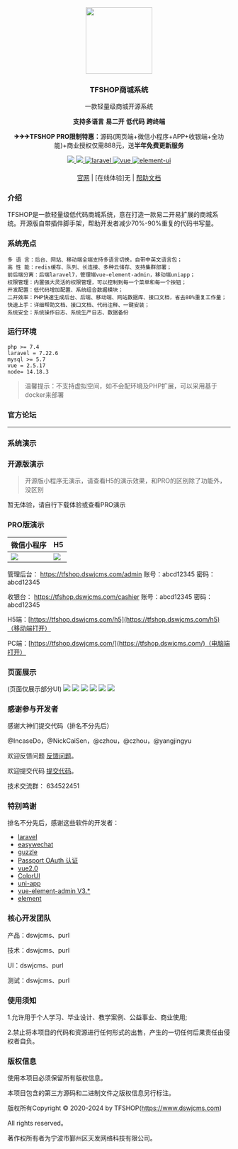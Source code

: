<div align="center" >
    <img src="https://dspurl.github.io/tfshop/image/logo-w.png" width="150" />
</div>
<h3 align="center">
TFSHOP商城系统
</h3>
<div align="center">
一款轻量级商城开源系统
</div>
<p align="center">
 <b>支持多语言</b> <b>易二开</b> <b>低代码</b> <b>跨终端</b>
</p>
<p align="center">
 <b>✈✈✈TFSHOP PRO限制特惠：</b>源码(网页端+微信小程序+APP+收银端+全功能)+商业授权仅需888元，送<b>半年免费更新服务</b>
</p>
<div align="center" >
    <a href="https://www.dswjcms.com">
        <img src="https://img.shields.io/badge/License-MIT-yellow.svg" />
    </a>
    <a href="https://www.dswjcms.com/download">
        <img src="https://img.shields.io/badge/Edition-3.4.6-blue.svg" />
    </a>
      <a href="https://github.com/laravel/framework">
    <img src="https://img.shields.io/badge/laravel-7.30.6-brightgreen.svg" alt="laravel">
  </a>
  <a href="https://github.com/vuejs/vue">
    <img src="https://img.shields.io/badge/vue-2.5.17-brightgreen.svg" alt="vue">
  </a>
  <a href="https://github.com/ElemeFE/element">
    <img src="https://img.shields.io/badge/element--ui-2.13.2-brightgreen.svg" alt="element-ui">
  </a>
</div>

#### 

<div align="center">

[官网](https://www.dswjcms.com/) |
[在线体验]无 |
[帮助文档](https://dspurl.github.io/tfshop/)
</div>

### 介绍
TFSHOP是一款轻量级低代码商城系统，意在打造一款易二开易扩展的商城系统。开源版自带插件脚手架，帮助开发者减少70%-90%重复的代码书写量。

### 系统亮点
~~~
多 语 言：后台、网站、移动端全端支持多语言切换，自带中英文语言包；
高 性 能：redis缓存、队列、长连接、多种云储存、支持集群部署；
前后端分离：后端laravel7，管理端vue-element-admin，移动端uniapp；
权限管理：内置强大灵活的权限管理，可以控制到每一个菜单和每一个按钮；
开发配置：低代码增加配置、系统组合数据模块；
二开效率：PHP快速生成后台、后端、移动端、网站数据库、接口文档，省去80%重复工作量；
快速上手：详细帮助文档、接口文档、代码注释、一键安装；
系统安全：系统操作日志、系统生产日志、数据备份
~~~


### 运行环境

```
php >= 7.4
laravel = 7.22.6
mysql >= 5.7
vue = 2.5.17
node= 14.18.3
```


> 温馨提示：不支持虚拟空间，如不会配环境及PHP扩展，可以采用基于docker来部署

### 官方论坛



---


###  系统演示

### 开源版演示
> 开源版小程序无演示，请查看H5的演示效果，和PRO的区别除了功能外，没区别

暂无体验，请自行下载体验或查看PRO演示

### PRO版演示

|微信小程序|H5|
|-|-|
|<img src="https://dspurl.github.io/tfshop/image/gh_e79e7cd855e7_258.jpg">|<img src="https://dspurl.github.io/tfshop/image/13.png">|

管理后台： https://tfshop.dswjcms.com/admin 账号：abcd12345 密码：abcd12345

收银台： https://tfshop.dswjcms.com/cashier 账号：abcd12345 密码：abcd12345

H5端：[https://tfshop.dswjcms.com/h5](https://tfshop.dswjcms.com/h5)（移动端打开）

PC端：[https://tfshop.dswjcms.com/](https://tfshop.dswjcms.com/)（电脑端打开）

### 页面展示
(页面仅展示部分UI)
![](https://dspurl.github.io/tfshop/image/a01.png)
![](https://dspurl.github.io/tfshop/image/a02.png)
![](https://dspurl.github.io/tfshop/image/a03.png)
![](https://dspurl.github.io/tfshop/image/a04.png)
![](https://dspurl.github.io/tfshop/image/a08.png)
![](https://dspurl.github.io/tfshop/image/a09.png)

### 感谢参与开发者
感谢大神们提交代码（排名不分先后）

@IncaseDo，@NickCaiSen，@czhou，@czhou，@yangjingyu

欢迎反馈问题 [反馈问题](https://github.com/dspurl/tfshop/issues)。

欢迎提交代码 [提交代码](https://github.com/dspurl/tfshop/pulls)。

技术交流群： 634522451

### 特别鸣谢

排名不分先后，感谢这些软件的开发者：
- [laravel](https://learnku.com/docs/laravel/7.x "laravel")
- [easywechat](https://www.easywechat.com/docs/4.1/mini-program/app_code "easywechat微信公众号")
- [guzzle](https://guzzle-cn.readthedocs.io/zh_CN/latest/index.html "guzzle")
- [Passport OAuth 认证](https://learnku.com/docs/laravel/7.x/passport/7515 "Passport OAuth 认证")
- [vue2.0](https://cn.vuejs.org/v2/guide/ "vue")
- [ColorUI](https://github.com/weilanwl/ColorUI "ColorUI")
- [uni-app](https://uniapp.dcloud.io/README "uni-app")
- [vue-element-admin V3.*](https://github.com/PanJiaChen/vue-element-admin/blob/tag/3.11.0/README.zh-CN.md "vue-element-admin")
- [element](https://element.eleme.cn/ "element")

### 核心开发团队
产品：dswjcms、purl

技术：dswjcms、purl

UI：dswjcms、purl

测试：dswjcms、purl

### 使用须知

1.允许用于个人学习、毕业设计、教学案例、公益事业、商业使用;

2.禁止将本项目的代码和资源进行任何形式的出售，产生的一切任何后果责任由侵权者自负。

### 版权信息

使用本项目必须保留所有版权信息。

本项目包含的第三方源码和二进制文件之版权信息另行标注。

版权所有Copyright © 2020-2024 by TFSHOP(https://www.dswjcms.com)

All rights reserved。

著作权所有者为宁波市鄞州区天发网络科技有限公司。

